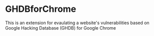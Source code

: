 # GHDBforChrome
This is an extension for evaulating a website's vulnerabilities based on Google Hacking Database (GHDB) for Google Chrome
